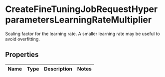 

# CreateFineTuningJobRequestHyperparametersLearningRateMultiplier

Scaling factor for the learning rate. A smaller learning rate may be useful to avoid overfitting. 

## Properties

Name | Type | Description | Notes
------------ | ------------- | ------------- | -------------



